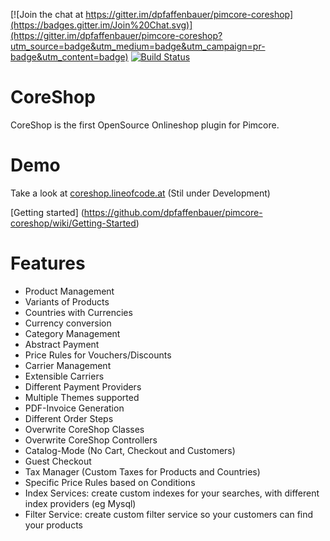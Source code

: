 [![Join the chat at https://gitter.im/dpfaffenbauer/pimcore-coreshop](https://badges.gitter.im/Join%20Chat.svg)](https://gitter.im/dpfaffenbauer/pimcore-coreshop?utm_source=badge&utm_medium=badge&utm_campaign=pr-badge&utm_content=badge)
[![Build Status](https://travis-ci.org/coreshop/CoreShop.svg?branch=master)](https://travis-ci.org/coreshop/CoreShop)

# CoreShop

CoreShop is the first OpenSource Onlineshop plugin for Pimcore.

# Demo
Take a look at [coreshop.lineofcode.at](http://coreshop.lineofcode.at) (Stil under Development)

[Getting started] (https://github.com/dpfaffenbauer/pimcore-coreshop/wiki/Getting-Started)

# Features
* Product Management
* Variants of Products
* Countries with Currencies
* Currency conversion
* Category Management
* Abstract Payment
* Price Rules for Vouchers/Discounts
* Carrier Management
* Extensible Carriers
* Different Payment Providers
* Multiple Themes supported
* PDF-Invoice Generation
* Different Order Steps
* Overwrite CoreShop Classes
* Overwrite CoreShop Controllers
* Catalog-Mode (No Cart, Checkout and Customers)
* Guest Checkout
* Tax Manager (Custom Taxes for Products and Countries)
* Specific Price Rules based on Conditions
* Index Services: create custom indexes for your searches, with different index providers (eg Mysql)
* Filter Service: create custom filter service so your customers can find your products